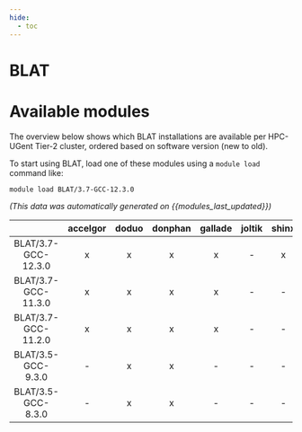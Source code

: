 ```yaml
---
hide:
  - toc
---
```


BLAT
====

# Available modules


The overview below shows which BLAT installations are available per HPC-UGent Tier-2 cluster, ordered based on software version (new to old).

To start using BLAT, load one of these modules using a `module load` command like:

```shell
module load BLAT/3.7-GCC-12.3.0
```

*(This data was automatically generated on {{modules_last_updated}})*  

| |accelgor|doduo|donphan|gallade|joltik|shinx|skitty|
| :---: | :---: | :---: | :---: | :---: | :---: | :---: | :---: |
|BLAT/3.7-GCC-12.3.0|x|x|x|x|-|x|x|
|BLAT/3.7-GCC-11.3.0|x|x|x|x|-|-|-|
|BLAT/3.7-GCC-11.2.0|x|x|x|x|-|-|-|
|BLAT/3.5-GCC-9.3.0|-|x|x|-|-|-|-|
|BLAT/3.5-GCC-8.3.0|-|x|x|-|-|-|-|
